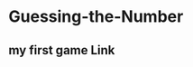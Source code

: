 # Guessing-the-Number
## my first game <a herf="https://github.com/Alaguduraiag2112/Guessing-the-Number">Link</a>
